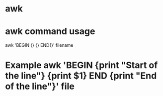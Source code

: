 # awk

# awk command usage
awk 'BEGIN {} {} END{}' filename
# Example awk 'BEGIN {print "Start of the line"} {print $1} END {print "End of the line"}' file 
